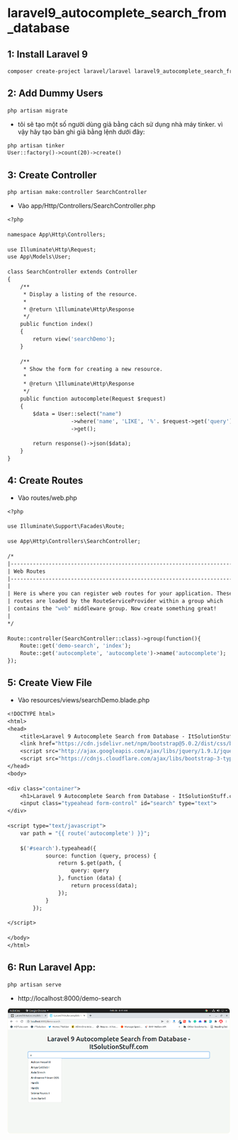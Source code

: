 # laravel9_autocomplete_search_from_database
## 1: Install Laravel 9
```Dockerfile
composer create-project laravel/laravel laravel9_autocomplete_search_from_database
```
## 2: Add Dummy Users   
```Dockerfile
php artisan migrate
```
-  tôi sẽ tạo một số người dùng giả bằng cách sử dụng nhà máy tinker. vì vậy hãy tạo bản ghi giả bằng lệnh dưới đây:
```Dockerfile
php artisan tinker 
User::factory()->count(20)->create()
```
## 3: Create Controller
```Dockerfile
php artisan make:controller SearchController
```
-  Vào  app/Http/Controllers/SearchController.php
```Dockerfile
<?php
  
namespace App\Http\Controllers;
  
use Illuminate\Http\Request;
use App\Models\User;
  
class SearchController extends Controller
{
    /**
     * Display a listing of the resource.
     *
     * @return \Illuminate\Http\Response
     */
    public function index()
    {
        return view('searchDemo');
    }
    
    /**
     * Show the form for creating a new resource.
     *
     * @return \Illuminate\Http\Response
     */
    public function autocomplete(Request $request)
    {
        $data = User::select("name")
                    ->where('name', 'LIKE', '%'. $request->get('query'). '%')
                    ->get();
     
        return response()->json($data);
    }
}
```
## 4: Create Routes 
- Vào routes/web.php
```Dockerfile
<?php
  
use Illuminate\Support\Facades\Route;
  
use App\Http\Controllers\SearchController;
  
/* 
|--------------------------------------------------------------------------
| Web Routes
|--------------------------------------------------------------------------
|
| Here is where you can register web routes for your application. These
| routes are loaded by the RouteServiceProvider within a group which
| contains the "web" middleware group. Now create something great!
|
*/
  
Route::controller(SearchController::class)->group(function(){
    Route::get('demo-search', 'index');
    Route::get('autocomplete', 'autocomplete')->name('autocomplete');
});
```
## 5: Create View File
-  Vào resources/views/searchDemo.blade.php
```Dockerfile
<!DOCTYPE html>
<html>
<head>
    <title>Laravel 9 Autocomplete Search from Database - ItSolutionStuff.com</title>
    <link href="https://cdn.jsdelivr.net/npm/bootstrap@5.0.2/dist/css/bootstrap.min.css" rel="stylesheet" integrity="sha384-EVSTQN3/azprG1Anm3QDgpJLIm9Nao0Yz1ztcQTwFspd3yD65VohhpuuCOmLASjC" crossorigin="anonymous">
    <script src="http://ajax.googleapis.com/ajax/libs/jquery/1.9.1/jquery.js"></script>
    <script src="https://cdnjs.cloudflare.com/ajax/libs/bootstrap-3-typeahead/4.0.1/bootstrap3-typeahead.min.js"></script>
</head>
<body>
     
<div class="container">
    <h1>Laravel 9 Autocomplete Search from Database - ItSolutionStuff.com</h1>   
    <input class="typeahead form-control" id="search" type="text">
</div>
     
<script type="text/javascript">
    var path = "{{ route('autocomplete') }}";
  
    $('#search').typeahead({
            source: function (query, process) {
                return $.get(path, {
                    query: query
                }, function (data) {
                    return process(data);
                });
            }
        });
  
</script>
     
</body>
</html>
```
## 6: Run Laravel App:
```Dockerfile
php artisan serve
```
- http://localhost:8000/demo-search  

![Container](img.png)
